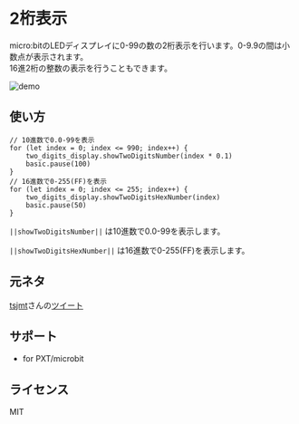 # 2桁表示

micro:bitのLEDディスプレイに0-99の数の2桁表示を行います。0-9.9の間は小数点が表示されます。  
16進2桁の整数の表示を行うこともできます。

![demo](../../demo.gif)

## 使い方

```blocks
// 10進数で0.0-99を表示
for (let index = 0; index <= 990; index++) {
    two_digits_display.showTwoDigitsNumber(index * 0.1)
    basic.pause(100)
}
// 16進数で0-255(FF)を表示
for (let index = 0; index <= 255; index++) {
    two_digits_display.showTwoDigitsHexNumber(index)
    basic.pause(50)
}
```

``||showTwoDigitsNumber||`` は10進数で0.0-99を表示します。

``||showTwoDigitsHexNumber||`` は16進数で0-255(FF)を表示します。

## 元ネタ
[tsjmt](https://twitter.com/tsjmt)さんの[ツイート](https://twitter.com/tsjmt/status/1383378812574961668)

## サポート

* for PXT/microbit

## ライセンス

MIT

